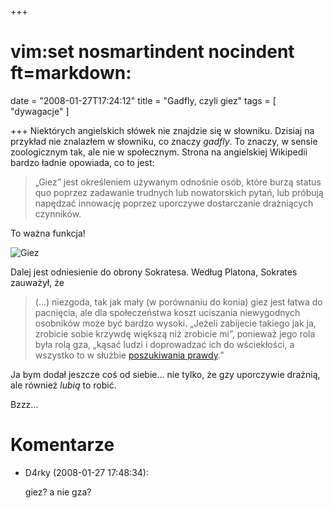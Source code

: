 +++
# vim:set nosmartindent nocindent ft=markdown:
date = "2008-01-27T17:24:12"
title = "Gadfly, czyli giez"
tags = [ "dywagacje" ]

+++
Niektórych angielskich słówek nie znajdzie się w słowniku. Dzisiaj na przykład
nie znalazłem w słowniku, co znaczy _gadfly_. To znaczy, w sensie zoologicznym
tak, ale nie w społecznym. Strona na angielskiej Wikipedii bardzo ładnie
opowiada, co to jest:

> „Giez” jest określeniem używanym odnośnie osób, które burzą status quo poprzez
> zadawanie trudnych lub nowatorskich pytań, lub próbują napędzać innowację
> poprzez uporczywe dostarczanie drażniących czynników.

To ważna funkcja!

![Giez](http://media.blizinski.pl/images/blog/gadfly.png)

Dalej jest odniesienie do obrony Sokratesa. Według Platona, Sokrates zauważył,
że

> (...) niezgoda, tak jak mały (w porównaniu do konia) giez jest łatwa do
> pacnięcia, ale dla społeczeństwa koszt uciszania niewygodnych osobników może
> być bardzo wysoki. „Jeżeli zabijecie takiego jak ja, zrobicie sobie krzywdę
> większą niż zrobicie mi”, ponieważ jego rola była rolą gza, „kąsać ludzi
> i doprowadzać ich do wściekłości, a wszystko to w służbie [poszukiwania
> prawdy](/2008/01/08/steven-weinberg-o-prawdzie-i-falszu/).”

Ja bym dodał jeszcze coś od siebie... nie tylko, że gzy uporczywie drażnią, ale
również _lubią_ to robić.

Bzzz...

# Komentarze

* D4rky (2008-01-27 17:48:34): <p>giez? a nie gza?</p>
